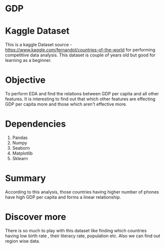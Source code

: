 # GDP
# Kaggle Dataset
This is a kaggle Dataset source - https://www.kaggle.com/fernandol/countries-of-the-world for performing competitive data analysis. This dataset is couple of years old but good for learning as a beginner.

# Objective
To perform EDA and find the relations between GDP per capita and all other features. It is interesting to find out that which other features are effecting GDP per capita more and those which aren't effective more.

# Dependencies
1. Pandas
2. Numpy
3. Seaborn
4. Matplotlib
5. Sklearn

# Summary
According to this analysis, those countries having higher number of phones have high GDP per capita and forms a linear relationship.

# Discover more
There is so much to play with this dataset like finding which countries having low birth rate , their literacy rate, population etc. Also we can find out region wise data.

